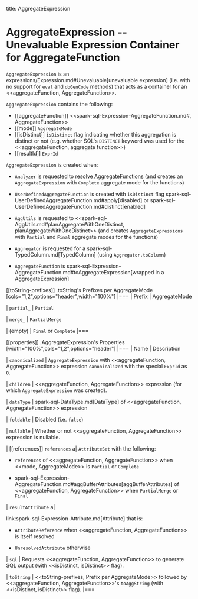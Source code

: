 title: AggregateExpression

# AggregateExpression -- Unevaluable Expression Container for AggregateFunction

`AggregateExpression` is an expressions/Expression.md#Unevaluable[unevaluable expression] (i.e. with no support for `eval` and `doGenCode` methods) that acts as a container for an <<aggregateFunction, AggregateFunction>>.

`AggregateExpression` contains the following:

* [[aggregateFunction]] <<spark-sql-Expression-AggregateFunction.md#, AggregateFunction>>
* [[mode]] `AggregateMode`
* [[isDistinct]] `isDistinct` flag indicating whether this aggregation is distinct or not (e.g. whether SQL's `DISTINCT` keyword was used for the <<aggregateFunction, aggregate function>>)
* [[resultId]] `ExprId`

`AggregateExpression` is created when:

* `Analyzer` is requested to [resolve AggregateFunctions](../Analyzer.md#ResolveFunctions) (and creates an `AggregateExpression` with `Complete` aggregate mode for the functions)

* `UserDefinedAggregateFunction` is created with `isDistinct` flag spark-sql-UserDefinedAggregateFunction.md#apply[disabled] or spark-sql-UserDefinedAggregateFunction.md#distinct[enabled]

* `AggUtils` is requested to <<spark-sql-AggUtils.md#planAggregateWithOneDistinct, planAggregateWithOneDistinct>> (and creates `AggregateExpressions` with `Partial` and `Final` aggregate modes for the functions)

* `Aggregator` is requested for a spark-sql-TypedColumn.md[TypedColumn] (using `Aggregator.toColumn`)

* `AggregateFunction` is spark-sql-Expression-AggregateFunction.md#toAggregateExpression[wrapped in a AggregateExpression]

[[toString-prefixes]]
.toString's Prefixes per AggregateMode
[cols="1,2",options="header",width="100%"]
|===
| Prefix
| AggregateMode

| `partial_`
| `Partial`

| `merge_`
| `PartialMerge`

| (empty)
| `Final` or `Complete`
|===

[[properties]]
.AggregateExpression's Properties
[width="100%",cols="1,2",options="header"]
|===
| Name
| Description

| `canonicalized`
| `AggregateExpression` with <<aggregateFunction, AggregateFunction>> expression `canonicalized` with the special `ExprId` as `0`.

| `children`
| <<aggregateFunction, AggregateFunction>> expression (for which `AggregateExpression` was created).

| `dataType`
| spark-sql-DataType.md[DataType] of <<aggregateFunction, AggregateFunction>> expression

| `foldable`
| Disabled (i.e. `false`)

| `nullable`
| Whether or not <<aggregateFunction, AggregateFunction>> expression is nullable.

| [[references]] `references`
a| `AttributeSet` with the following:

* `references` of <<aggregateFunction, AggregateFunction>> when <<mode, AggregateMode>> is `Partial` or `Complete`

* spark-sql-Expression-AggregateFunction.md#aggBufferAttributes[aggBufferAttributes] of <<aggregateFunction, AggregateFunction>> when `PartialMerge` or `Final`

| `resultAttribute`
a|

link:spark-sql-Expression-Attribute.md[Attribute] that is:

* `AttributeReference` when <<aggregateFunction, AggregateFunction>> is itself resolved

* `UnresolvedAttribute` otherwise

| `sql`
| Requests <<aggregateFunction, AggregateFunction>> to generate SQL output (with <<isDistinct, isDistinct>> flag).

| `toString`
| <<toString-prefixes, Prefix per AggregateMode>> followed by <<aggregateFunction, AggregateFunction>>'s `toAggString` (with <<isDistinct, isDistinct>> flag).
|===
